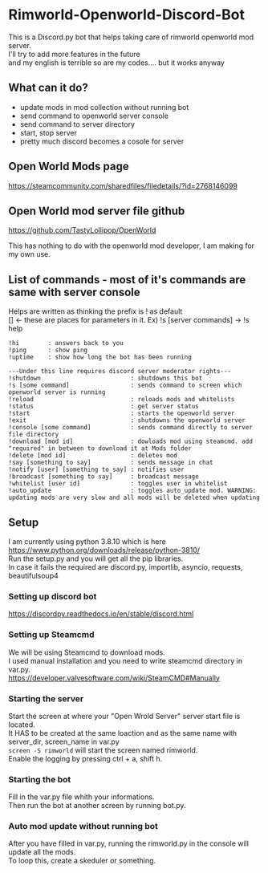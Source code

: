 # Rimworld-Openworld-Discord-Bot
This is a Discord.py bot that helps taking care of rimworld openworld mod server.     
I'll try to add more features in the future    
and my english is terrible so are my codes.... but it works anyway
## What can it do?
* update mods in mod collection without running bot
* send command to openworld server console
* send command to server directory
* start, stop server
* pretty much discord becomes a cosole for server

## Open World Mods page

https://steamcommunity.com/sharedfiles/filedetails/?id=2768146099

## Open World mod server file github

https://github.com/TastyLollipop/OpenWorld


This has nothing to do with the openworld mod developer, I am making for my own use.

## List of commands - most of it's commands are same with server console
Helps are written as thinking the prefix is ! as default    
[] <- these are places for parameters in it. Ex) !s [server commands] -> !s help
```
!hi        : answers back to you
!ping      : show ping
!uptime    : show how long the bot has been running

---Under this line requires discord server moderator rights---
!shutdown                         : shutdowns this bot
!s [some command]                 : sends command to screen which openworld server is running
!reload                           : reloads mods and whitelists   
!status                           : get server status   
!start                            : starts the openworld server
!exit                             : shutdowns the openworld server
!console [some command]           : sends command directly to server file directory   
!download [mod id]                : dowloads mod using steamcmd. add "required" in between to download it at Mods folder
!delete [mod id]                  : deletes mod
!say [something to say]           : sends message in chat   
!notify [user] [something to say] : notifies user   
!broadcast [something to say]     : broadcast message   
!whitelist [user id]              : toggles user in whitelist
!auto_update                      : toggles auto_update mod. WARNING: updating mods are very slow and all mods will be deleted when updating
```

## Setup
I am currently using python 3.8.10 which is here https://www.python.org/downloads/release/python-3810/       
Run the setup.py and you will get all the pip libraries.    
In case it fails the required are discord.py, importlib, asyncio, requests, beautifulsoup4    


### Setting up discord bot
https://discordpy.readthedocs.io/en/stable/discord.html
### Setting up Steamcmd
We will be using Steamcmd to download mods.   
I used manual installation and you need to write steamcmd directory in var.py.    
https://developer.valvesoftware.com/wiki/SteamCMD#Manually
### Starting the server
Start the screen at where your "Open Wrold Server" server start file is located.         
It HAS to be created at the same loaction and as the same name with server_dir, screen_name in var.py        
```screen -S rimworld``` will start the screen named rimworld.          
Enable the logging by pressing ctrl + a, shift h.      
### Starting the bot
Fill in the var.py file whith your informations.   
Then run the bot at another screen by running bot.py.   
### Auto mod update without running bot
After you have filled in var.py, running the rimworld.py in the console will update all the mods.    
To loop this, create a skeduler or something.
